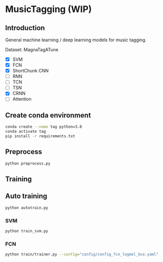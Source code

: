 # MusicTagging (WIP)

## Introduction
General machine learning / deep learning models for music tagging.

Dataset: MagnaTagATune

- [x] SVM
- [x] FCN
- [x] ShortChunk CNN
- [ ] RNN
- [ ] TCN
- [ ] TSN
- [x] CRNN
- [ ] Attention

## Create conda environment
```bash
conda create --name tag python=3.8
conda activate tag
pip install -r requirements.txt 
```
## Preprocess
```bash
python preprocess.py
```
## Training

## Auto training
```bash
python autotrain.py
```

### SVM
```bash
python train_svm.py
```

### FCN
```bash
python train/trainer.py --config="config/config_fcn_logmel_bce.yaml"
```

